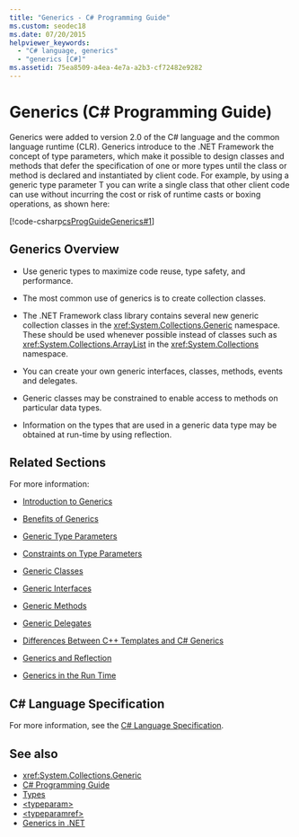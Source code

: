 ```yaml
---
title: "Generics - C# Programming Guide"
ms.custom: seodec18
ms.date: 07/20/2015
helpviewer_keywords: 
  - "C# language, generics"
  - "generics [C#]"
ms.assetid: 75ea8509-a4ea-4e7a-a2b3-cf72482e9282
---
```

# Generics (C# Programming Guide)
Generics were added to version 2.0 of the C# language and the common language runtime (CLR). Generics introduce to the .NET Framework the concept of type parameters, which make it possible to design classes and methods that defer the specification of one or more types until the class or method is declared and instantiated by client code. For example, by using a generic type parameter T you can write a single class that other client code can use without incurring the cost or risk of runtime casts or boxing operations, as shown here:  
  
 [!code-csharp[csProgGuideGenerics#1](~/samples/snippets/csharp/VS_Snippets_VBCSharp/csProgGuideGenerics/CS/Generics.cs#1)]  
  
## Generics Overview  
  
-   Use generic types to maximize code reuse, type safety, and performance.  
  
-   The most common use of generics is to create collection classes.  
  
-   The .NET Framework class library contains several new generic collection classes in the <xref:System.Collections.Generic> namespace. These should be used whenever possible instead of classes such as <xref:System.Collections.ArrayList> in the <xref:System.Collections> namespace.  
  
-   You can create your own generic interfaces, classes, methods, events and delegates.  
  
-   Generic classes may be constrained to enable access to methods on particular data types.  
  
-   Information on the types that are used in a generic data type may be obtained at run-time by using reflection.  
  
## Related Sections  
 For more information:  
  
-   [Introduction to Generics](../../../csharp/programming-guide/generics/introduction-to-generics.md)  
  
-   [Benefits of Generics](../../../csharp/programming-guide/generics/benefits-of-generics.md)  
  
-   [Generic Type Parameters](../../../csharp/programming-guide/generics/generic-type-parameters.md)  
  
-   [Constraints on Type Parameters](../../../csharp/programming-guide/generics/constraints-on-type-parameters.md)  
  
-   [Generic Classes](../../../csharp/programming-guide/generics/generic-classes.md)  
  
-   [Generic Interfaces](../../../csharp/programming-guide/generics/generic-interfaces.md)  
  
-   [Generic Methods](../../../csharp/programming-guide/generics/generic-methods.md)  
  
-   [Generic Delegates](../../../csharp/programming-guide/generics/generic-delegates.md)  
  
-   [Differences Between C++ Templates and C# Generics](../../../csharp/programming-guide/generics/differences-between-cpp-templates-and-csharp-generics.md)  
  
-   [Generics and Reflection](../../../csharp/programming-guide/generics/generics-and-reflection.md)  
  
-   [Generics in the Run Time](../../../csharp/programming-guide/generics/generics-in-the-run-time.md)  
  
## C# Language Specification  
 For more information, see the [C# Language Specification](~/_csharplang/spec/types.md#constructed-types).  
  
## See also

- <xref:System.Collections.Generic>
- [C# Programming Guide](../../../csharp/programming-guide/index.md)
- [Types](../../../csharp/programming-guide/types/index.md)
- [\<typeparam>](../../../csharp/programming-guide/xmldoc/typeparam.md)
- [\<typeparamref>](../../../csharp/programming-guide/xmldoc/typeparamref.md)
- [Generics in .NET](../../../standard/generics/index.md)
